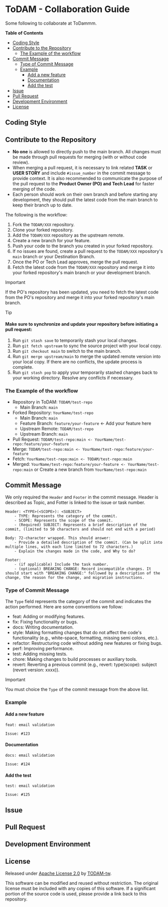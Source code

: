 # ToDAM - Collaboration Guide   <!-- omit in toc -->

Some following to collaborate at ToDammm.

**Table of Contents**
- [Coding Style](#coding-style)
- [Contribute to the Repository](#contribute-to-the-repository)
  - [The Example of the workflow](#the-example-of-the-workflow)
- [Commit Message](#commit-message)
  - [Type of Commit Message](#type-of-commit-message)
  - [Example](#example)
    - [Add a new feature](#add-a-new-feature)
    - [Documentation](#documentation)
    - [Add the test](#add-the-test)
- [Issue](#issue)
- [Pull Request](#pull-request)
- [Development Environment](#development-environment)
- [License](#license)

## Coding Style


## Contribute to the Repository

- **No one** is allowed to directly push to the main branch. All changes must be made through pull requests for merging (with or without code review).
- When merging a pull request, it is necessary to link related **TASK** or **USER STORY** and include `#issue_number` in the commit message to provide context. It is also recommended to communicate the purpose of the pull request to the **Product Owner (PO) and Tech Lead** for faster merging of the code.
- Each person should work on their own branch and before starting any development, they should pull the latest code from the main branch to keep their branch up to date.

The following is the workflow:

1. Fork the `TODAM/XXX` repository.
2. Clone your forked repository.
3. Add the `TODAM/XXX` repository as the upstream remote.
4. Create a new branch for your feature.
5. Push your code to the branch you created in your forked repository.
6. If no issues are found, create a pull request to the ``TODAM/XXX`` repository's `main` branch or your Destination Branch.
7. Once the PO or Tech Lead approves, merge the pull request.
8. Fetch the latest code from the `TODAM/XXX` repository and merge it into your forked repository's main branch or your development branch.

> [!IMPORTANT]
> If the PO's repository has been updated, you need to fetch the latest code from the PO's repository and merge it into your forked repository's main branch.

> [!TIP]  
> #### Make sure to synchronize and update your repository before initiating a pull request:
> 1. Run `git stash save` to temporarily stash your local changes.
> 2. Run `git fetch upstream` to sync the source project with your local copy.
> 3. Run `git checkout main` to switch to the main branch.
> 4. Run `git merge upstream/main` to merge the updated remote version into your local copy. If there are no conflicts, the update process is complete.
> 5. Run `git stash pop` to apply your temporarily stashed changes back to your working directory. Resolve any conflicts if necessary.

### The Example of the workflow

- Repository in ToDAM: `TODAM/test-repo`
  - Main Branch: `main`
- Forked Repository: `YourName/test-repo`
  - Main Branch: `main`
  - Feature Branch: `feature/your-feature` <- Add your feature here
  - Upstream Remote: `TODAM/test-repo`
  - Upstream Branch: `main`
- Pull Request: `TODAM/test-repo:main <- YourName/test-repo:feature/your-feature`
- Merge: `TODAM/test-repo:main <- YourName/test-repo:feature/your-feature`
- Fetch: `YourName/test-repo:main <- TODAM/test-repo:main`
- Merged: `YourName/test-repo:feature/your-feature <- YourName/test-repo:main` or Create a new branch from `YourName/test-repo:main`

## Commit Message

We only required the `Header` and `Footer` in the commit message. Header is described as Topic, and Fotter is linked to the issue or task number.

```
Header: <TYPE>(<SCOPE>): <SUBJECT>
    - TYPE: Represents the category of the commit.
    - SCOPE: Represents the scope of the commit.
    - (Required) SUBJECT: Represents a brief description of the commit, (limited to 50 characters and should not end with a period)

Body: 72-character wrapped. This should answer:
    - Provide a detailed description of the commit. (Can be split into multiple lines, with each line limited to 72 characters.)
    - Explain the changes made in the code, and Why to do?

Footer:
    - (if applicable) Include the task number.
    - (optional) BREAKING CHANGE: Record incompatible changes. It should start with "BREAKING CHANGE:" followed by a description of the change, the reason for the change, and migration instructions.
```

### Type of Commit Message

The `Type` field represents the category of the commit and indicates the action performed. Here are some conventions we follow:

- feat: Adding or modifying features.
- fix: Fixing functionality or bugs.
- docs: Writing documentation.
- style: Making formatting changes that do not affect the code's functionality (e.g., white-space, formatting, missing semi colons, etc.).
- refactor: Restructuring code without adding new features or fixing bugs.
- perf: Improving performance.
- test: Adding missing tests.
- chore: Making changes to build processes or auxiliary tools.
- revert: Reverting a previous commit (e.g., revert: type(scope): subject (revert version: xxxx)).

> [!IMPORTANT]
> You must choice the `Type` of the commit message from the above list.

### Example

#### Add a new feature
```
feat: email validation

Issue: #123
```

#### Documentation
```
docs: email validation

Issue: #124
```

#### Add the test
```
test: email validation

Issue: #125
```


## Issue

## Pull Request

## Development Environment

## License
Released under [Apache License 2.0](./LICENSE) by [TODAM-tw](https://github.com/TODAM-tw).

This software can be modified and reused without restriction.
The original license must be included with any copies of this software.
If a significant portion of the source code is used, please provide a link back to this repository.
